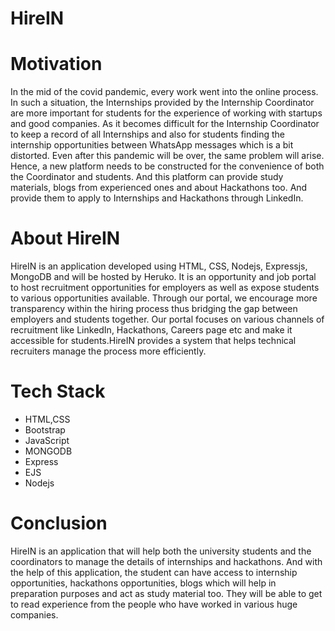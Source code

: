 # HireIN
<!-- A web application to provide resource and platform for hiring students. -->
<!-- Figma : https://www.figma.com/file/rDm6aTRyXshNb64iLAQiM1/HireIn?node-id=2%3A2
 -->
# Motivation
In the mid of the covid pandemic, every work went into the online process. In such a situation,
the Internships provided by the Internship Coordinator are more important for students for the
experience of working with startups and good companies. As it becomes difficult for the
Internship Coordinator to keep a record of all Internships and also for students finding the
internship opportunities between WhatsApp messages which is a bit distorted. Even after this
pandemic will be over, the same problem will arise. Hence, a new platform needs to be
constructed for the convenience of both the Coordinator and students. And this platform can
provide study materials, blogs from experienced ones and about Hackathons too. And provide
them to apply to Internships and Hackathons through LinkedIn.

# About HireIN
HireIN is an application developed using HTML, CSS, Nodejs, Expressjs, MongoDB and will be
hosted by Heruko. It is an opportunity and job portal to host recruitment opportunities for
employers as well as expose students to various opportunities available. Through our portal, we
encourage more transparency within the hiring process thus bridging the gap between employers
and students together. Our portal focuses on various channels of recruitment like LinkedIn,
Hackathons, Careers page etc and make it accessible for students.HireIN provides a system that
helps technical recruiters manage the process more efficiently.

# Tech Stack 
- HTML,CSS
- Bootstrap
- JavaScript
- MONGODB
- Express
- EJS
- Nodejs

# Conclusion 
HireIN is an application that will help both the university students and the coordinators to
manage the details of internships and hackathons. And with the help of this application, the
student can have access to internship opportunities, hackathons opportunities, blogs which will
help in preparation purposes and act as study material too. They will be able to get to read
experience from the people who have worked in various huge companies.
